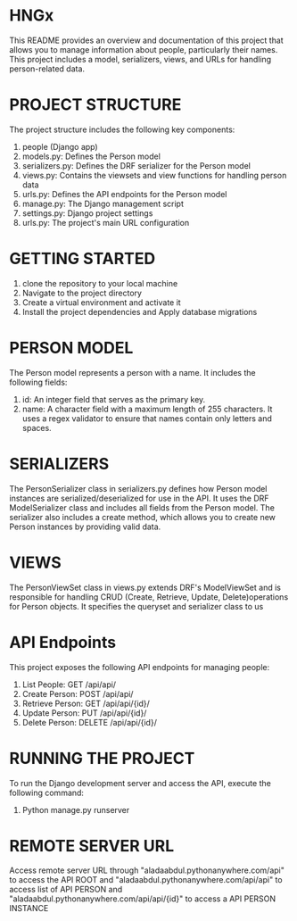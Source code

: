 # HNGx
This README provides an overview and documentation of this project that allows you to manage information about people, particularly their names. 
This project includes a model, serializers, views, and URLs for handling person-related data.

# PROJECT STRUCTURE
The project structure includes the following key components:

1. people (Django app)
2. models.py: Defines the Person model
3. serializers.py: Defines the DRF serializer for the Person model
4. views.py: Contains the viewsets and view functions for handling person data
5. urls.py: Defines the API endpoints for the Person model
6. manage.py: The Django management script
7. settings.py: Django project settings
8. urls.py: The project's main URL configuration

# GETTING STARTED

1. clone the repository to your local machine
2. Navigate to the project directory
3. Create a virtual environment and activate it
4. Install the project dependencies and Apply database migrations

# PERSON MODEL

The Person model represents a person with a name. It includes the following fields:

1. id: An integer field that serves as the primary key.
2. name: A character field with a maximum length of 255 characters. 
   It uses a regex validator to ensure that names contain only letters and spaces.

# SERIALIZERS

The PersonSerializer class in serializers.py defines how Person model instances are serialized/deserialized for use in the API. 
It uses the DRF ModelSerializer class and includes all fields from the Person model.
The serializer also includes a create method, which allows you to create new Person instances by providing valid data.

# VIEWS
The PersonViewSet class in views.py extends DRF's ModelViewSet and is responsible for handling 
CRUD (Create, Retrieve, Update, Delete)operations for Person objects. 
It specifies the queryset and serializer class to us

# API Endpoints
This project exposes the following API endpoints for managing people:

1. List People: GET /api/api/
2. Create Person: POST /api/api/
3. Retrieve Person: GET /api/api/{id}/
4. Update Person: PUT /api/api/{id}/
5. Delete Person: DELETE /api/api/{id}/

# RUNNING THE PROJECT
To run the Django development server and access the API, execute the following command:

1. Python manage.py runserver

# REMOTE SERVER URL
Access remote server URL through "aladaabdul.pythonanywhere.com/api" to access the API ROOT
and "aladaabdul.pythonanywhere.com/api/api" to access list of API PERSON
and "aladaabdul.pythonanywhere.com/api/api/{id}" to access a API PERSON INSTANCE
